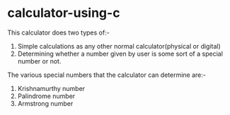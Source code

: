 # calculator-using-c

This calculator does two types of:-
1. Simple calculations as any other normal calculator(physical or digital)
2. Determining whether a number given by user is some sort of a special number or not.

The various special numbers that the calculator can determine are:-
1. Krishnamurthy number
2. Palindrome number
3. Armstrong number
